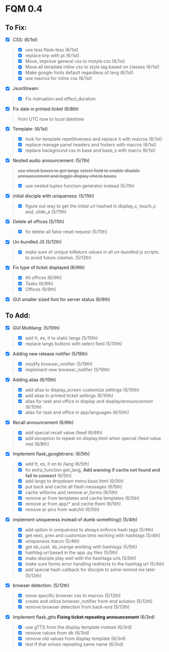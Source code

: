 # FQM 0.4

## To Fix:

- [x] CSS: (6/1st)
> - [x] use less flask-less (6/1st)
> - [x] replace brp with pt (6/1st)
> - [x] Move, improve general css to mstyle.css (6/1st)
> - [x] Move all template inline css to style tag based on classes (6/1st)
> - [x] Make google fonts default regardless of lang (6/1st)
> - [x] use macros for inline css (6/1st)

- [x] JsonStream:
> - [x] Fix mdruation and effect_duration

- [x] Fix date in printed ticket (6/8th)
> from UTC now to local datetime

- [x] Template: (6/1st)
> - [x] look for template repetitiveness and replace it with macros (6/1st)
> - [x] replace manage panel headers and footers with macros (6/1st)
> - [x] replace background css in base and base_s with macro (6/1st)

- [x] Nested audio announcement: (5/7th)
> ~~use check boxes to get langs~~
> ~~select field to enable disable announcement and toggle display check boxes~~
> - [x] use nested tuples function generator instead (5/7th)

- [x] initial disciple with uniqueness: (5/11th)
> - [x] figure out way to get the initial url hashed in display_c, touch_c and, slide_a (5/11th)

- [x] Delete all offices (5/11th)
> - [x] fix delete all false reset request (5/11th)

- [x] Un-bundled JS (5/12th)
> - [x] make sure of unique toReturn values in all un-bundled js scripts. to avoid future clashes. (5/12th)

- [x] Fix type of ticket displayed (6/9th)
> - [x] All offices (6/9th)
> - [x] Tasks (6/9th)
> - [x] Offices (6/9th)

- [x] GUI smaller sized font for server status (6/9th)


## To Add:

- [x] GUI Multilang: (5/10th)
> - [x] add fr, es, it to static langs (5/10th)
> - [x] replace langs buttons with select field (5/10th)

- [x] Adding new release notifier (5/19th)
> - [x] modify browser_notifier (5/19th)
> - [x] implement new browser_notifier (5/19th)

- [x] Adding alias (6/10th)
> - [x] add alias to display_screen customize settings (6/10th)
> - [x] add alias to printed ticket settings (6/10th)
> - [x] alias for task and office in display and display/announcement (6/10th)
> - [x] alias for task and office in app/languages (6/10th)

- [x] Recall announcement (6/8th)
> - [x] add special recall value /feed (6/8th)
> - [x] add exception to repeat on display.html when special /feed value met (6/8th)

- [x] Implement flask_googletrans: (6/5th)
> - [x] add fr, es, it en to /lang (6/5th)
> - [x] fix extra_function get_lang, __Add warning if cache not found and fail to connect__ (6/5th)
> - [x] add langs to dropdown menu base.html (6/5th)
> - [x] put back and cache all flash messages (6/5th)
> - [x] cache wtforms and remove ar_forms (6/5th)
> - [x] remove ar from templates and cache templates (6/5th)
> - [x] remove ar from app/* and cache them (6/5th)
> - [x] remove ar pics from watchIt (6/5th)


- [x] implement uniqueness instead of dumb something() (5/4th)
> - [x] add option in uniqueness to always enforce hash tags (5/4th)
> - [x] get next, prev and customize btns working with hashtags (5/4th)
> - [x] uniqueness macro (5/4th)
> - [x] get sb_cust, sb_mange working with hashtags (5/5th)
> - [x] hashtag url based in the app .py files (5/5th)
> - [x] make disciple play well with the hashtags urls (5/5th)
> - [x] make sure forms error handling redirects to the hashtag url (5/4th)
> - [x] add special hash callback for disciple to solve remind me later (5/12th)

- [x] browser detection: (5/12th)
> - [x] move specific browser css to macros (5/12th)
> - [x] create and utilize browser_notifier front-end solution (5/12th)
> - [x] remove browser detection from back-end (5/12th)

- [x] Implement flask_gtts **Fixing ticket repeating announcement** (6/3rd)
> - [x] use gTTS from the display template instead (6/3rd)
> - [x] remove values from db (6/3rd)
> - [x] remove old values from display template (6/3rd)
> - [x] test if that solves repeating same name (6/3rd)
